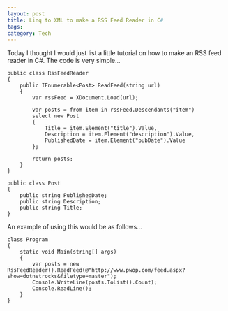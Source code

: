 ```yaml
---
layout: post
title: Linq to XML to make a RSS Feed Reader in C#
tags: 
category: Tech
---
```

Today I thought I would just list a little tutorial on how to make an RSS feed reader in C#. The code is very simple…

    public class RssFeedReader
    {
        public IEnumerable<Post> ReadFeed(string url)
        {
            var rssFeed = XDocument.Load(url);

            var posts = from item in rssFeed.Descendants("item")
            select new Post
            {
                Title = item.Element("title").Value,
                Description = item.Element("description").Value,
                PublishedDate = item.Element("pubDate").Value
            };

            return posts;
        }
    }

    public class Post
    {
        public string PublishedDate;
        public string Description;
        public string Title;
    }
An example of using this would be as follows…

    class Program
    {
        static void Main(string[] args)
        {
            var posts = new RssFeedReader().ReadFeed(@"http://www.pwop.com/feed.aspx?show=dotnetrocks&filetype=master");
            Console.WriteLine(posts.ToList().Count);
            Console.ReadLine();
        }
    }